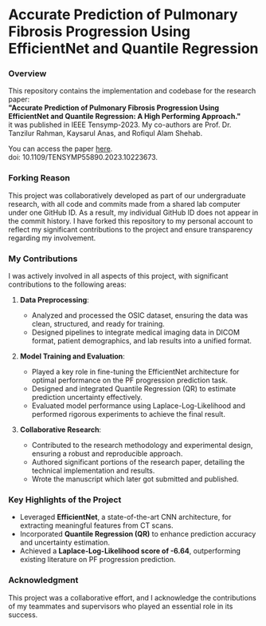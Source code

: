 # Accurate Prediction of Pulmonary Fibrosis Progression Using EfficientNet and Quantile Regression  

### Overview  
This repository contains the implementation and codebase for the research paper:  
**"Accurate Prediction of Pulmonary Fibrosis Progression Using EfficientNet and Quantile Regression: A High Performing Approach."**  
it was published in IEEE Tensymp-2023. My co-authors are Prof. Dr. Tanzilur Rahman, Kaysarul Anas, and Rofiqul Alam Shehab.

You can access the paper [here](https://www.researchgate.net/publication/373709844_Accurate_Prediction_of_Pulmonary_Fibrosis_Progression_Using_EfficientNet_and_Quantile_Regression_A_High_Performing_Approach).  
doi: 10.1109/TENSYMP55890.2023.10223673.

### Forking Reason  
This project was collaboratively developed as part of our undergraduate research, with all code and commits made from a shared lab computer under one GitHub ID. As a result, my individual GitHub ID does not appear in the commit history. I have forked this repository to my personal account to reflect my significant contributions to the project and ensure transparency regarding my involvement.

### My Contributions  
I was actively involved in all aspects of this project, with significant contributions to the following areas:  
1. **Data Preprocessing**:  
   - Analyzed and processed the OSIC dataset, ensuring the data was clean, structured, and ready for training.  
   - Designed pipelines to integrate medical imaging data in DICOM format, patient demographics, and lab results into a unified format.  

2. **Model Training and Evaluation**:  
   - Played a key role in fine-tuning the EfficientNet architecture for optimal performance on the PF progression prediction task.  
   - Designed and integrated Quantile Regression (QR) to estimate prediction uncertainty effectively.  
   - Evaluated model performance using Laplace-Log-Likelihood and performed rigorous experiments to achieve the final result.  

3. **Collaborative Research**:  
   - Contributed to the research methodology and experimental design, ensuring a robust and reproducible approach.  
   - Authored significant portions of the research paper, detailing the technical implementation and results.
   - Wrote the manuscript which later got submitted and published.

### Key Highlights of the Project  
- Leveraged **EfficientNet**, a state-of-the-art CNN architecture, for extracting meaningful features from CT scans.  
- Incorporated **Quantile Regression (QR)** to enhance prediction accuracy and uncertainty estimation.  
- Achieved a **Laplace-Log-Likelihood score of -6.64**, outperforming existing literature on PF progression prediction.  

### Acknowledgment  
This project was a collaborative effort, and I acknowledge the contributions of my teammates and supervisors who played an essential role in its success.  
